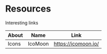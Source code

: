 # Resources
Interesting links

About | Name | Link 
---|---|---
Icons | IcoMoon | https://icomoon.io/
